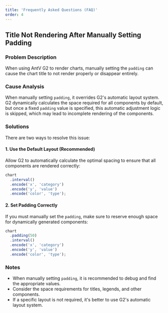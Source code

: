 ```yaml
---
title: 'Frequently Asked Questions (FAQ)'
order: 4
---
```


## Title Not Rendering After Manually Setting Padding

### Problem Description

When using AntV G2 to render charts, manually setting the `padding` can cause the chart title to not render properly or disappear entirely.

### Cause Analysis

When manually setting `padding`, it overrides G2's automatic layout system. G2 dynamically calculates the space required for all components by default, but once a fixed `padding` value is specified, this automatic adjustment logic is skipped, which may lead to incomplete rendering of the components.

### Solutions

There are two ways to resolve this issue:

#### 1. Use the Default Layout (Recommended)

Allow G2 to automatically calculate the optimal spacing to ensure that all components are rendered correctly:

```javascript
chart
  .interval()
  .encode('x', 'category')
  .encode('y', 'value')
  .encode('color', 'type');
```

#### 2. Set Padding Correctly

If you must manually set the `padding`, make sure to reserve enough space for dynamically generated components:

```javascript
chart
  .padding(50)
  .interval()
  .encode('x', 'category')
  .encode('y', 'value')
  .encode('color', 'type');
```

### Notes

- When manually setting `padding`, it is recommended to debug and find the appropriate values.
- Consider the space requirements for titles, legends, and other components.
- If a specific layout is not required, it's better to use G2's automatic layout system.
